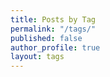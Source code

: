 ```yaml
---
title: Posts by Tag
permalink: "/tags/"
published: false
author_profile: true
layout: tags
---
```


